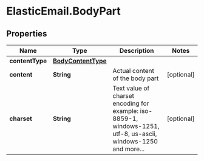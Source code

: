 # ElasticEmail.BodyPart

## Properties

Name | Type | Description | Notes
------------ | ------------- | ------------- | -------------
**contentType** | [**BodyContentType**](BodyContentType.md) |  | 
**content** | **String** | Actual content of the body part | [optional] 
**charset** | **String** | Text value of charset encoding for example: iso-8859-1, windows-1251, utf-8, us-ascii, windows-1250 and more... | [optional] 


